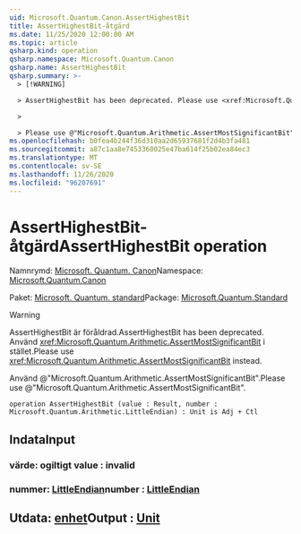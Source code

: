 ```yaml
---
uid: Microsoft.Quantum.Canon.AssertHighestBit
title: AssertHighestBit-åtgärd
ms.date: 11/25/2020 12:00:00 AM
ms.topic: article
qsharp.kind: operation
qsharp.namespace: Microsoft.Quantum.Canon
qsharp.name: AssertHighestBit
qsharp.summary: >-
  > [!WARNING]

  > AssertHighestBit has been deprecated. Please use <xref:Microsoft.Quantum.Arithmetic.AssertMostSignificantBit> instead.

  >

  > Please use @"Microsoft.Quantum.Arithmetic.AssertMostSignificantBit".
ms.openlocfilehash: b0fea4b244f36d310aa2d65937681f2d4b3fa481
ms.sourcegitcommit: a87c1aa8e7453360025e47ba614f25b02ea84ec3
ms.translationtype: MT
ms.contentlocale: sv-SE
ms.lasthandoff: 11/26/2020
ms.locfileid: "96207691"
---
```

# <a name="asserthighestbit-operation"></a><span data-ttu-id="77d1a-102">AssertHighestBit-åtgärd</span><span class="sxs-lookup"><span data-stu-id="77d1a-102">AssertHighestBit operation</span></span>

<span data-ttu-id="77d1a-103">Namnrymd: [Microsoft. Quantum. Canon](xref:Microsoft.Quantum.Canon)</span><span class="sxs-lookup"><span data-stu-id="77d1a-103">Namespace: [Microsoft.Quantum.Canon](xref:Microsoft.Quantum.Canon)</span></span>

<span data-ttu-id="77d1a-104">Paket: [Microsoft. Quantum. standard](https://nuget.org/packages/Microsoft.Quantum.Standard)</span><span class="sxs-lookup"><span data-stu-id="77d1a-104">Package: [Microsoft.Quantum.Standard](https://nuget.org/packages/Microsoft.Quantum.Standard)</span></span>


> [!WARNING]
> <span data-ttu-id="77d1a-105">AssertHighestBit är föråldrad.</span><span class="sxs-lookup"><span data-stu-id="77d1a-105">AssertHighestBit has been deprecated.</span></span> <span data-ttu-id="77d1a-106">Använd <xref:Microsoft.Quantum.Arithmetic.AssertMostSignificantBit> i stället.</span><span class="sxs-lookup"><span data-stu-id="77d1a-106">Please use <xref:Microsoft.Quantum.Arithmetic.AssertMostSignificantBit> instead.</span></span>
>
> <span data-ttu-id="77d1a-107">Använd @"Microsoft.Quantum.Arithmetic.AssertMostSignificantBit".</span><span class="sxs-lookup"><span data-stu-id="77d1a-107">Please use @"Microsoft.Quantum.Arithmetic.AssertMostSignificantBit".</span></span>



```qsharp
operation AssertHighestBit (value : Result, number : Microsoft.Quantum.Arithmetic.LittleEndian) : Unit is Adj + Ctl
```


## <a name="input"></a><span data-ttu-id="77d1a-108">Indata</span><span class="sxs-lookup"><span data-stu-id="77d1a-108">Input</span></span>

### <a name="value--__invalidresult__"></a><span data-ttu-id="77d1a-109">värde: __ogiltigt <Result>__</span><span class="sxs-lookup"><span data-stu-id="77d1a-109">value : __invalid<Result>__</span></span>




### <a name="number--littleendian"></a><span data-ttu-id="77d1a-110">nummer: [LittleEndian](xref:Microsoft.Quantum.Arithmetic.LittleEndian)</span><span class="sxs-lookup"><span data-stu-id="77d1a-110">number : [LittleEndian](xref:Microsoft.Quantum.Arithmetic.LittleEndian)</span></span>





## <a name="output--unit"></a><span data-ttu-id="77d1a-111">Utdata: [enhet](xref:microsoft.quantum.lang-ref.unit)</span><span class="sxs-lookup"><span data-stu-id="77d1a-111">Output : [Unit](xref:microsoft.quantum.lang-ref.unit)</span></span>

